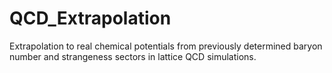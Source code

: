 # QCD_Extrapolation

Extrapolation to real chemical potentials from previously determined baryon number and strangeness sectors in lattice QCD simulations.
